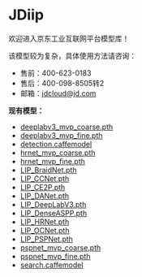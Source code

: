# JDiip
欢迎进入京东工业互联网平台模型库！

该模型较为复杂，具体使用方法请咨询：

- 售前：400-623-0183
- 售后：400-098-8505转2
- 邮箱：jdcloud@jd.com


**现有模型：**

- [deeplabv3_mvp_coarse.pth](https://github.com/lxc86739795/human_vehicle_parsing_platform/releases/download/v0.1/deeplabv3_mvp_coarse.pth)
- [deeplabv3_mvp_fine.pth](https://github.com/lxc86739795/human_vehicle_parsing_platform/releases/download/v0.1/deeplabv3_mvp_fine.pth)
- [detection.caffemodel](https://github.com/lxc86739795/human_vehicle_parsing_platform/releases/download/v0.1/detection.caffemodel)
- [hrnet_mvp_coarse.pth](https://github.com/lxc86739795/human_vehicle_parsing_platform/releases/download/v0.1/hrnet_mvp_coarse.pth)
- [hrnet_mvp_fine.pth](https://github.com/lxc86739795/human_vehicle_parsing_platform/releases/download/v0.1/hrnet_mvp_fine.pth)
- [LIP_BraidNet.pth](https://github.com/lxc86739795/human_vehicle_parsing_platform/releases/download/v0.1/LIP_BraidNet.pth)
- [LIP_CCNet.pth](https://github.com/lxc86739795/human_vehicle_parsing_platform/releases/download/v0.1/LIP_CCNet.pth)
- [LIP_CE2P.pth](https://github.com/lxc86739795/human_vehicle_parsing_platform/releases/download/v0.1/LIP_CE2P.pth)
- [LIP_DANet.pth](https://github.com/lxc86739795/human_vehicle_parsing_platform/releases/download/v0.1/LIP_DANet.pth)
- [LIP_DeepLabV3.pth](https://github.com/lxc86739795/human_vehicle_parsing_platform/releases/download/v0.1/LIP_DeepLabV3.pth)
- [LIP_DenseASPP.pth](https://github.com/lxc86739795/human_vehicle_parsing_platform/releases/download/v0.1/LIP_DenseASPP.pth)
- [LIP_HRNet.pth](https://github.com/lxc86739795/human_vehicle_parsing_platform/releases/download/v0.1/LIP_HRNet.pth)
- [LIP_OCNet.pth](https://github.com/lxc86739795/human_vehicle_parsing_platform/releases/download/v0.1/LIP_OCNet.pth)
- [LIP_PSPNet.pth](https://github.com/lxc86739795/human_vehicle_parsing_platform/releases/download/v0.1/LIP_PSPNet.pth)
- [pspnet_mvp_coarse.pth](https://github.com/lxc86739795/human_vehicle_parsing_platform/releases/download/v0.1/pspnet_mvp_coarse.pth)
- [pspnet_mvp_fine.pth](https://github.com/lxc86739795/human_vehicle_parsing_platform/releases/download/v0.1/pspnet_mvp_fine.pth)
- [search.caffemodel](https://github.com/lxc86739795/human_vehicle_parsing_platform/releases/download/v0.1/search.caffemodel)